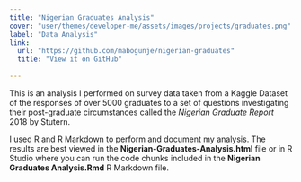 ```yaml
---
title: "Nigerian Graduates Analysis"
cover: "user/themes/developer-me/assets/images/projects/graduates.png"
label: "Data Analysis"
link:
  url: "https://github.com/mabogunje/nigerian-graduates"
  title: "View it on GitHub"
 
---
```

This is an analysis I performed on survey data taken from a
Kaggle Dataset of the responses of over 5000 graduates to a
set of questions investigating their post-graduate 
circumstances called the *Nigerian Graduate Report* 2018 by
Stutern.

I used R and R Markdown to perform and document my analysis. The
results are best viewed in the **Nigerian-Graduates-Analysis.html** file
or in R Studio where you can run the code chunks included in the
**Nigerian Graduates Analysis.Rmd** R Markdown file.
